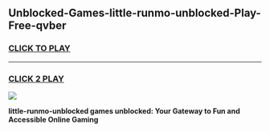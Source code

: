 
## Unblocked-Games-little-runmo-unblocked-Play-Free-qvber
<h3>
<a href="https://premium76.site?title=little-runmo-unblocked&ref=20M">CLICK TO PLAY</a></h3>
<hr>

<h3>
<a href="https://premium76.site?title=little-runmo-unblocked&ref=20M">CLICK 2 PLAY</a>
  
</h3>

<a href="https://premium76.site?title=little-runmo-unblocked&ref=19M"><img src="https://clearcache.store/games.png"></a>


**little-runmo-unblocked games unblocked: Your Gateway to Fun and Accessible Online Gaming**
